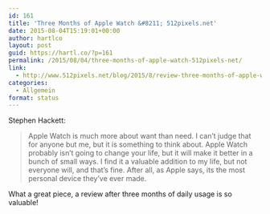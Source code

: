 ```yaml
---
id: 161
title: 'Three Months of Apple Watch &#8211; 512pixels.net'
date: 2015-08-04T15:19:01+00:00
author: hartlco
layout: post
guid: https://hartl.co/?p=161
permalink: /2015/08/04/three-months-of-apple-watch-512pixels-net/
link:
  - http://www.512pixels.net/blog/2015/8/review-three-months-of-apple-watch
categories:
  - Allgemein
format: status
---
```

Stephen Hackett:

> Apple Watch is much more about want than need. I can’t judge that for anyone but me, but it is something to think about. Apple Watch probably isn’t going to change your life, but it will make it better in a bunch of small ways. I find it a valuable addition to my life, but not everyone will, and that’s fine. After all, as Apple says, its the most personal device they’ve ever made. 

What a great piece, a review after three months of daily usage is so valuable!